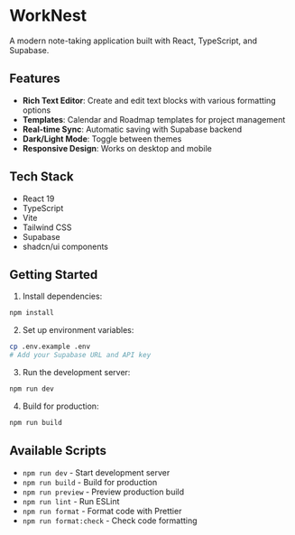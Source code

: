 # WorkNest

A modern note-taking application built with React, TypeScript, and Supabase.

## Features

- **Rich Text Editor**: Create and edit text blocks with various formatting options
- **Templates**: Calendar and Roadmap templates for project management
- **Real-time Sync**: Automatic saving with Supabase backend
- **Dark/Light Mode**: Toggle between themes
- **Responsive Design**: Works on desktop and mobile

## Tech Stack

- React 19
- TypeScript
- Vite
- Tailwind CSS
- Supabase
- shadcn/ui components

## Getting Started

1. Install dependencies:
```bash
npm install
```

2. Set up environment variables:
```bash
cp .env.example .env
# Add your Supabase URL and API key
```

3. Run the development server:
```bash
npm run dev
```

4. Build for production:
```bash
npm run build
```

## Available Scripts

- `npm run dev` - Start development server
- `npm run build` - Build for production
- `npm run preview` - Preview production build
- `npm run lint` - Run ESLint
- `npm run format` - Format code with Prettier
- `npm run format:check` - Check code formatting

